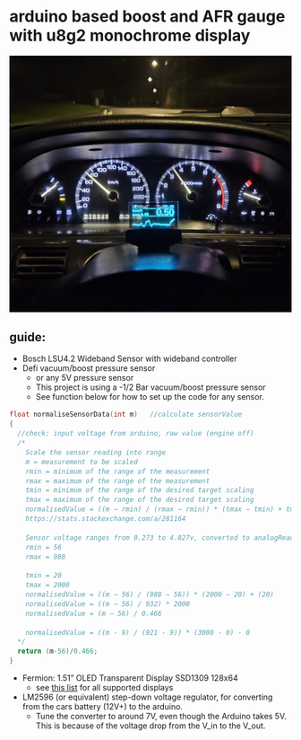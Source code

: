 # arduino based boost and AFR gauge with u8g2 monochrome display

<img src="oled_display.jpg" width="600"/>

## guide:
- Bosch LSU4.2 Wideband Sensor with wideband controller
- Defi vacuum/boost pressure sensor
  - or any 5V pressure sensor
  - This project is using a -1/2 Bar vacuum/boost pressure sensor
  - See function below for how to set up the code for any sensor.
```cpp
float normaliseSensorData(int m)   //calculate sensorValue
{
  //check: input voltage from arduino, raw value (engine off)
  /*
    Scale the sensor reading into range
    m = measurement to be scaled
    rmin = minimum of the range of the measurement
    rmax = maximum of the range of the measurement
    tmin = minimum of the range of the desired target scaling
    tmax = maximum of the range of the desired target scaling
    normalisedValue = ((m − rmin) / (rmax − rmin)) * (tmax − tmin) + tmin
    https://stats.stackexchange.com/a/281164

    Sensor voltage ranges from 0.273 to 4.827v, converted to analogRead values (0 min, 1023 max) that's 56 to 988
    rmin = 56
    rmax = 988
    
    tmin = 20
    tmax = 2000
    normalisedValue = ((m − 56) / (988 − 56)) * (2000 − 20) + (20)
    normalisedValue = ((m − 56) / 932) * 2000
    normalisedValue = (m − 56) / 0.466

    normalisedValue = ((m - 9) / (921 - 9)) * (3000 - 0) - 0
  */
  return (m-56)/0.466;
}
```
  
- Fermion: 1.51” OLED Transparent Display SSD1309 128x64
  - see [this list](https://github.com/olikraus/u8g2/wiki/u8g2setupcpp) for all supported displays
- LM2596 (or equivalent) step-down voltage regulator, for converting from the cars battery (12V+) to the arduino.
  - Tune the converter to around 7V, even though the Arduino takes 5V. This is because of the voltage drop from the V_in to the V_out.

